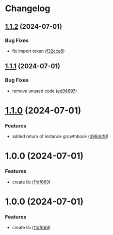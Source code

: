 # Changelog

## [1.1.2](https://github.com/EliseuSantos/nestjs-growthbook/compare/v1.1.1...v1.1.2) (2024-07-01)


### Bug Fixes

* fix import token ([f32cce8](https://github.com/EliseuSantos/nestjs-growthbook/commit/f32cce8f247a2ece42985ca497061923a1b552bd))

## [1.1.1](https://github.com/EliseuSantos/nestjs-growthbook/compare/v1.1.0...v1.1.1) (2024-07-01)


### Bug Fixes

* remove unused code ([ed94697](https://github.com/EliseuSantos/nestjs-growthbook/commit/ed94697ed2900e472b16fc99a4d598e3fd1926ea))

# [1.1.0](https://github.com/EliseuSantos/nestjs-growthbook/compare/v1.0.0...v1.1.0) (2024-07-01)


### Features

* added return of instance growthbook ([d98ddf0](https://github.com/EliseuSantos/nestjs-growthbook/commit/d98ddf0b5d36af6a2d3420d32d86c6a7b33576d2))

# 1.0.0 (2024-07-01)


### Features

* create lib ([f1df669](https://github.com/EliseuSantos/nestjs-growthbook/commit/f1df66987f386b98787bce4d4592d2600e607444))

# 1.0.0 (2024-07-01)


### Features

* create lib ([f1df669](https://github.com/EliseuSantos/nestjs-growthbook/commit/f1df66987f386b98787bce4d4592d2600e607444))
